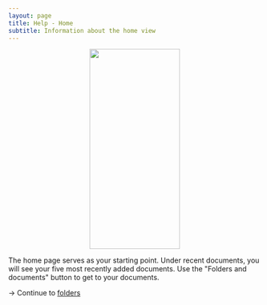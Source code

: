 ```yaml
---
layout: page
title: Help - Home
subtitle: Information about the home view
---
```

<div class="container" align="center">
    <img src="../assets/img/home.jpg" width="180" height="400" />
    <p align="left">
        The home page serves as your starting point. Under recent documents, you will see your five most recently added documents. Use the "Folders and documents" button to get to your documents.
    </p>
</div>

→ Continue to [folders](https://athena.devsmn.de/app_help_folders/)
